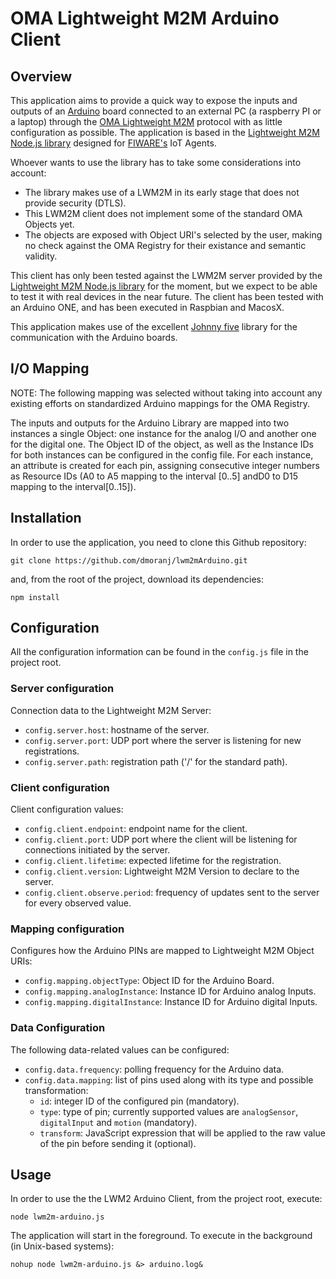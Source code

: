 # OMA Lightweight M2M Arduino Client
## Overview
This application aims to provide a quick way to expose the inputs and outputs of an [Arduino](http://www.arduino.cc/) board connected
to an external PC (a raspberry PI or a laptop) through the [OMA Lightweight M2M](http://technical.openmobilealliance.org/Technical/technical-information/release-program/current-releases/oma-lightweightm2m-v1-0)
protocol with as little configuration as possible. The application is based in the [Lightweight M2M Node.js library](https://github.com/telefonicaid/iotagent-lwm2m-lib)
designed for [FIWARE's](http://www.fiware.org/) IoT Agents.

Whoever wants to use the library has to take some considerations into account:
* The library makes use of a LWM2M in its early stage that does not provide security (DTLS).
* This LWM2M client does not implement some of the standard OMA Objects yet.
* The objects are exposed with Object URI's selected by the user, making no check against the OMA Registry for their existance and
semantic validity.

This client has only been tested against the LWM2M server provided by the [Lightweight M2M Node.js library](https://github.com/telefonicaid/iotagent-lwm2m-lib)
for the moment, but we expect to be able to test it with real devices in the near future. The client has been tested with an
Arduino ONE, and has been executed in Raspbian and MacosX.

This application makes use of the excellent [Johnny five](https://github.com/rwaldron/johnny-five) library for the communication
with the Arduino boards.

## I/O Mapping
NOTE: The following mapping was selected without taking into account any existing efforts on standardized Arduino mappings for 
the OMA Registry.

The inputs and outputs for the Arduino Library are mapped into two instances a single Object: one instance for the analog I/O
and another one for the digital one. The Object ID of the object, as well as the Instance IDs for both instances can be configured
in the config file. For each instance, an attribute is created for each pin, assigning consecutive integer numbers as Resource IDs
(A0 to A5 mapping to the interval [0..5] andD0 to D15 mapping to the interval[0..15]).

## Installation
In order to use the application, you need to clone this Github repository:
```
git clone https://github.com/dmoranj/lwm2mArduino.git
```
and, from the root of the project, download its dependencies:
```
npm install
```
## Configuration
All the configuration information can be found in the `config.js` file in the project root.

### Server configuration
Connection data to the Lightweight M2M Server:
* `config.server.host`: hostname of the server.
* `config.server.port`: UDP port where the server is listening for new registrations.
* `config.server.path`: registration path ('/' for the standard path).

### Client configuration
Client configuration values:
* `config.client.endpoint`: endpoint name for the client.
* `config.client.port`: UDP port where the client will be listening for connections initiated by the server.
* `config.client.lifetime`: expected lifetime for the registration.
* `config.client.version`: Lightweight M2M Version to declare to the server.
* `config.client.observe.period`: frequency of updates sent to the server for every observed value.

### Mapping configuration
Configures how the Arduino PINs are mapped to Lightweight M2M Object URIs:
* `config.mapping.objectType`: Object ID for the Arduino Board.
* `config.mapping.analogInstance`: Instance ID for Arduino analog Inputs.
* `config.mapping.digitalInstance`: Instance ID for Arduino digital Inputs.

### Data Configuration
The following data-related values can be configured:
* `config.data.frequency`: polling frequency for the Arduino data. 
* `config.data.mapping`: list of pins used along with its type and possible transformation:
  * `id`: integer ID of the configured pin (mandatory).
  * `type`: type of pin; currently supported values are `analogSensor`, `digitalInput` and `motion` (mandatory).
  * `transform`: JavaScript expression that will be applied to the raw value of the pin before sending it (optional).

## Usage
In order to use the the LWM2 Arduino Client, from the project root, execute:
```
node lwm2m-arduino.js
```
The application will start in the foreground. To execute in the background (in Unix-based systems):
```
nohup node lwm2m-arduino.js &> arduino.log&
```


